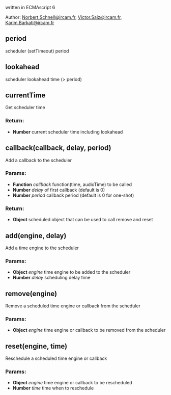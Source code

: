 

<!-- Start ./src/index.js -->

written in ECMAscript 6

Author: Norbert.Schnell@ircam.fr, Victor.Saiz@ircam.fr, Karim.Barkati@ircam.fr

## period

scheduler (setTimeout) period

## lookahead

scheduler lookahead time (> period)

## currentTime

Get scheduler time

### Return:

* **Number** current scheduler time including lookahead

## callback(callback, delay, period)

Add a callback to the scheduler

### Params: 

* **Function** *callback* function(time, audioTime) to be called
* **Number** *delay* of first callback (default is 0)
* **Number** *period* callback period (default is 0 for one-shot)

### Return:

* **Object** scheduled object that can be used to call remove and reset

## add(engine, delay)

Add a time engine to the scheduler

### Params: 

* **Object** *engine* time engine to be added to the scheduler
* **Number** *delay* scheduling delay time

## remove(engine)

Remove a scheduled time engine or callback from the scheduler

### Params: 

* **Object** *engine* time engine or callback to be removed from the scheduler

## reset(engine, time)

Reschedule a scheduled time engine or callback

### Params: 

* **Object** *engine* time engine or callback to be rescheduled
* **Number** *time* time when to reschedule

<!-- End ./src/index.js -->

